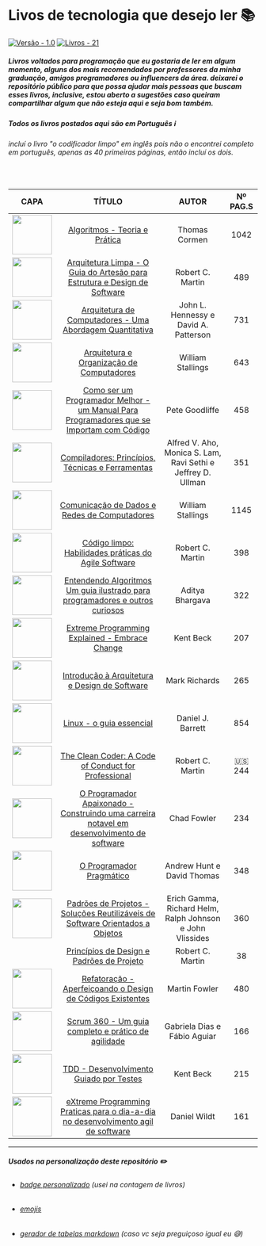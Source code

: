# Livos de tecnologia que desejo ler :books:
[![Versão - 1.0](https://img.shields.io/badge/Versão-1.0-blue?logo=git)](https://) [![Livros - 21](https://img.shields.io/badge/Livros-21-blue?logo=gitbook&logoColor=red)](https://)

##### Livros voltados para programação que eu gostaria de ler em algum momento, alguns dos mais recomendados por professores da minha graduação, amigos programadores ou influencers da área. deixarei o repositório público para que possa ajudar mais pessoas que buscam esses livros, inclusive, estou aberto a sugestões caso queiram compartilhar algum que não esteja aqui e seja bom também.

##### Todos os livros postados aqui são em Português :information_source:
###### incluí o livro "o codificador limpo" em inglês pois não o encontrei completo em português, apenas as 40 primeiras páginas, então incluí os dois.

<br>

| CAPA | TÍTULO | AUTOR | Nº PAG.S |
|:----:	|:----------------------------------------------------------------------------------------------------------------------------:	|:------------------------------------------------------------:	|:--------:	|
|<img src="https://m.media-amazon.com/images/I/71QtOUBMtNL._SL1500_.jpg" style="width: 80px;">| [Algoritmos - Teoria e Prática](https://github.com/J0a00liveira/dev-livros/blob/main/livros/Algoritmos%20-%20Teoria%20e%20Pr%C3%A1tica.pdf) | Thomas Cormen | 1042 |
|<img src="https://m.media-amazon.com/images/I/815d9tE7jSL._SL1500_.jpg" style="width: 80px;">| [Arquitetura Limpa - O Guia do Artesão para Estrutura e Design de Software](https://github.com/J0a00liveira/dev-livros/blob/main/livros/Arquitetura%20Limpa%20-%20O%20Guia%20do%20Artes%C3%A3o%20para%20Estrutura%20e%20Design%20de%20Software.pdf) | Robert C. Martin | 489 |
|<img src="https://m.media-amazon.com/images/I/81yIzuGuPOL._SL1500_.jpg" style="width: 80px;">| [Arquitetura de Computadores - Uma Abordagem Quantitativa](https://github.com/J0a00liveira/dev-livros/blob/main/livros/Arquitetura%20de%20Computadores%20-%20Uma%20Abordagem%20Quantitativa.pdf) | John L. Hennessy e David A. Patterson | 731 |
|<img src="https://m.media-amazon.com/images/I/91WaKFWt+ML._SL1500_.jpg" style="width: 80px;">| [Arquitetura e Organização de Computadores](https://github.com/J0a00liveira/dev-livros/blob/main/livros/Arquitetura%20e%20Organiza%C3%A7%C3%A3o%20de%20Computadores.pdf) | William Stallings | 643 |
|<img src="https://m.media-amazon.com/images/I/71RWTuYLQiL._SL1383_.jpg" style="width: 80px;">| [Como ser um Programador Melhor - um Manual Para Programadores que se Importam com Código](https://github.com/J0a00liveira/dev-livros/blob/main/livros/Como%20ser%20um%20Programador%20Melhor%20-%20um%20Manual%20Para%20Programadores%20que%20se%20Importam%20com%20C%C3%B3digo.pdf) | Pete Goodliffe | 458 |
|<img src="https://m.media-amazon.com/images/I/919FLyAeLOL._SL1500_.jpg" style="width: 80px;">| [Compiladores: Princípios, Técnicas e Ferramentas](https://github.com/J0a00liveira/dev-livros/blob/main/livros/Compiladores%3A%20Princ%C3%ADpios%2C%20T%C3%A9cnicas%20e%20Ferramentas.pdf) | Alfred V. Aho, Monica S. Lam, Ravi Sethi e Jeffrey D. Ullman | 351 |
|<img src="https://m.media-amazon.com/images/I/91v7cavmFKL._SL1500_.jpg" style="width: 80px;">| [Comunicação de Dados e Redes de Computadores](https://github.com/J0a00liveira/dev-livros/blob/main/livros/Comunica%C3%A7%C3%A3o%20de%20Dados%20e%20Redes%20de%20Computadores.pdf) | William Stallings | 1145 |
|<img src="https://m.media-amazon.com/images/I/71JpZHEGvWL._SL1500_.jpg" style="width: 80px;">| [Código limpo: Habilidades práticas do Agile Software](https://github.com/J0a00liveira/dev-livros/blob/main/livros/C%C3%B3digo%20limpo%3A%20Habilidades%20pr%C3%A1ticas%20do%20Agile%20Software.pdf) | Robert C. Martin | 398 |
|<img src="https://m.media-amazon.com/images/I/71Vkg7GfPFL._SL1296_.jpg" style="width: 80px;">| [Entendendo Algoritmos Um guia ilustrado para programadores e outros curiosos](https://github.com/J0a00liveira/dev-livros/blob/main/livros/Entendendo%20Algoritmos%20Um%20guia%20ilustrado%20para%20programadores%20e%20outros%20curiosos.pdf) | Aditya Bhargava | 322 |
|<img src="https://m.media-amazon.com/images/I/615KsgTP0+L._SL1500_.jpg" style="width: 80px;">| [Extreme Programming Explained - Embrace Change](https://github.com/J0a00liveira/dev-livros/blob/main/livros/Extreme%20Programming%20Explained%20-%20Embrace%20Change.pdf) | Kent Beck | 207 |
|<img src="https://m.media-amazon.com/images/I/51hdie3tJfL._SL1000_.jpg" style="width: 80px;">| [Introdução à Arquitetura e Design de Software](https://github.com/J0a00liveira/dev-livros/blob/main/livros/Introdu%C3%A7%C3%A3o%20%C3%A0%20Arquitetura%20e%20Design%20de%20Software.pdf) | Mark Richards | 265 |
|<img src="https://m.media-amazon.com/images/I/814AN9YSppL._SL1500_.jpg" style="width: 80px;">| [Linux - o guia essencial](https://github.com/J0a00liveira/dev-livros/blob/main/livros/Linux%20-%20o%20guia%20essencial.pdf) | Daniel J. Barrett | 854 |
|<img src="https://m.media-amazon.com/images/I/81Bkua6-koL._SL1500_.jpg" style="width: 80px;">| [The Clean Coder: A Code of Conduct for Professional](https://github.com/J0a00liveira/dev-livros/blob/main/livros/o%20codificador%20limpo%20-%20completo%20ingles.pdf) | Robert C. Martin | :us: 244 |
|<img src="https://m.media-amazon.com/images/I/81dBiDT7qTL._SL1500_.jpg" style="width: 80px;">| [O Programador Apaixonado - Construindo uma carreira notavel em desenvolvimento de software](https://github.com/J0a00liveira/dev-livros/blob/main/livros/O%20Programador%20Apaixonado%20-%20Construindo%20uma%20carreira%20notavel%20em%20desenvolvimento%20de%20software.pdf) | Chad Fowler | 234 |
|<img src="https://m.media-amazon.com/images/I/61hewOW+8zL._SL1500_.jpg" style="width: 80px;">| [O Programador Pragmático](https://github.com/J0a00liveira/dev-livros/blob/main/livros/O%20Programador%20Pragm%C3%A1tico.pdf) | Andrew Hunt e David Thomas | 348 |
|<img src="https://m.media-amazon.com/images/I/9169z5-CtML._SL1500_.jpg" style="width: 80px;">| [Padrões de Projetos - Soluções Reutilizáveis de Software Orientados a Objetos](https://github.com/J0a00liveira/dev-livros/blob/main/livros/Padr%C3%B5es%20de%20Projetos%20-%20Solu%C3%A7%C3%B5es%20Reutiliz%C3%A1veis%20de%20Software%20Orientados%20a%20Objetos.pdf) | Erich Gamma, Richard Helm, Ralph Johnson e John Vlissides | 360 |
| | [Princípios de Design e Padrões de Projeto](https://github.com/J0a00liveira/dev-livros/blob/main/livros/Princ%C3%ADpios%20de%20Design%20e%20Padr%C3%B5es%20de%20Projeto.pdf) | Robert C. Martin | 38 |
|<img src="https://m.media-amazon.com/images/I/81sTm5M7wjL._SL1500_.jpg" style="width: 80px;">| [Refatoração - Aperfeiçoando o Design de Códigos Existentes](https://github.com/J0a00liveira/dev-livros/blob/main/livros/Refatora%C3%A7%C3%A3o%20-%20Aperfei%C3%A7oando%20o%20Design%20de%20C%C3%B3digos%20Existentes.pdf) | Martin Fowler | 480 |
|<img src="https://m.media-amazon.com/images/I/71uPzldsIYL._SL1500_.jpg" style="width: 80px;">| [Scrum 360 - Um guia completo e prático de agilidade](https://github.com/J0a00liveira/dev-livros/blob/main/livros/Scrum%20360%20-%20Um%20guia%20completo%20e%20pra%CC%81tico%20de%20agilidade.pdf) | Gabriela Dias e Fábio Aguiar | 166 |
|<img src="https://m.media-amazon.com/images/I/51PrK2ggKmL._SL1000_.jpg" style="width: 80px;">| [TDD - Desenvolvimento Guiado por Testes](https://github.com/J0a00liveira/dev-livros/blob/main/livros/TDD%20-%20Desenvolvimento%20Guiado%20por%20Testes.pdf) | Kent Beck | 215 |
|<img src="https://m.media-amazon.com/images/I/812iEihFDrL._SL1500_.jpg" style="width: 80px;">| [eXtreme Programming Praticas para o dia-a-dia no desenvolvimento agil de software](https://github.com/J0a00liveira/dev-livros/blob/main/livros/eXtreme%20programming%20%20Praticas%20para%20o%20dia-a-dia%20no%20desenvolvimento%20agil%20de%20software.pdf) | Daniel Wildt | 161 |

---
##### Usados na personalização deste repositório :pencil2:
- ###### [badge personalizado](https://michaelcurrin.github.io/badge-generator/#/generic) (usei na contagem de livros)
- ###### [emojis](https://gist.github.com/rxaviers/7360908)
- ###### [gerador de tabelas markdown](https://www.tablesgenerator.com/markdown_tables) (caso vc seja preguiçoso igual eu :sweat_smile:)
